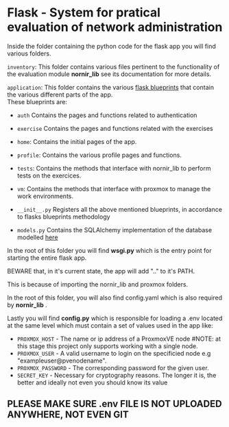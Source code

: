 # Flask - System for pratical evaluation of network administration 

Inside the folder containing the python code for the flask app you will find various folders.

```inventory```:
This folder contains various files pertinent to the functionality of the evaluation module __nornir_lib__ see its documentation for more details.  

```application```:
This folder contains the various [flask blueprints](https://flask.palletsprojects.com/en/stable/tutorial/views/) that contain the various different parts of the app.  
These blueprints are:  
    
- ```auth```
Contains the pages and functions related to authentication

- ```exercise```
Contains the pages and functions related with the exercises

- ```home```:
Contains the initial pages of the app.

- ```profile```:
Contains the various profile pages and functions.

- ```tests```:
Contains the methods that interface with nornir_lib to perform tests on the exercices.

- ```vm```:
Contains the methods that interface with proxmox to manage the work environments.

- ```__init__.py```
Registers all the above mentioned blueprints, in accordance to flasks blueprints methodology

- ```models.py```
Contains the SQLAlchemy implementation of the database modelled [here](../../Requirements/flask_db.drawio.png)



In the root of this folder you will find __wsgi.py__ which is the entry point for starting the entire flask app.

BEWARE that, in it's current state, the app will add ".." to it's PATH.

This is because of importing the nornir_lib and proxmox folders.

In the root of this folder, you will also find config.yaml which is also required by __nornir_lib__ .

Lastly you will find __config.py__ which is responsible for loading a .env located at the same level which must contain a set of values used in the app like:

- ```PROXMOX_HOST``` - The name or ip address of a ProxmoxVE node #NOTE: at this stage this project only supports working with a single node.
- ```PROXMOX_USER``` - A valid username to login on the specificied node e.g "exampleuser@pvenodename".
- ```PROXMOX_PASSWORD``` - The corresponding password for the given user.
- ```SECRET_KEY``` - Necessary for cryptography reasons. The longer it is, the better and ideally not even you should know its value

## PLEASE MAKE SURE .env FILE IS NOT UPLOADED ANYWHERE, NOT EVEN GIT

